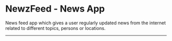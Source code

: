 # NewzFeed - News App<br>

News feed app which gives a user regularly updated news from the internet related to different topics, persons or locations.<br>

----------------------------------------


